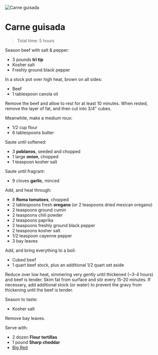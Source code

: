 ![Carne guisada](http://i.imgur.com/P46dSy0.jpg)

Carne guisada
=============

> Total time: 5 hours

Season beef with salt & pepper:

- 3 pounds **tri tip**
- Kosher salt
- Freshly ground black pepper

In a stock pot over high heat, brown on all sides:

- Beef
- 1 tablespoon canola oil

Remove the beef and allow to rest for at least 10 minutes. When rested, remove the layer of fat, and then cut into 3/4" cubes.

Meanwhile, make a medium roux:

- 1/2 cup flour
- 6 tablespoons butter

Saute until softened:

- 3 **poblanos**, seeded and chopped
- 1 large **onion**, chopped
- 1 teaspoon kosher salt

Saute until fragrant:

- 9 cloves **garlic**, minced

Add, and heat through:

- 8 **Roma tomatoes**, chopped
- 2 tablespoons fresh **oregano** (or 2 teaspoons dried mexican oregano)
- 2 teaspoons ground cumin
- 2 teaspoons chili powder
- 2 teaspoons paprika
- 2 teaspoons freshly ground black pepper
- 2 teaspoons kosher salt
- 1/2 teaspoon cayenne pepper
- 3 bay leaves

Add, and bring everything to a boil:

- Cubed beef
- 1 quart beef stock, plus an additional 1/2 quart set aside

Reduce over low heat, simmering very gently until thickened (~3-4 hours) and beef is tender. Skim fat from surface and stir every 15-20 minutes. If necessary, add additional stock (or water) to prevent the gravy from thickening until the beef is tender.

Season to taste:

- Kosher salt

Remove bay leaves.

Serve with:

- 2 dozen **Flour tortillas**
- 1 pound **Sharp cheddar**
- [Big Red](http://www.bigred.com/)

